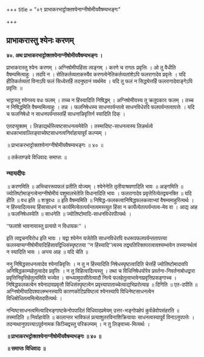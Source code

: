 +++
title = "०९ प्राभाकरभाट्टोक्तश्येनाग्नीषोमीयवैषम्यभङ्गः"

+++


## प्राभाकरास्तु श्येनः करणम्

**४०. अथ प्राभाकरभाट्टोक्तश्येनाग्नीषोमीयवैषम्यभङ्गः ।**

प्राभाकरास्तु श्येनः करणम् । अग्निषोमीयहिंसा त्वङ्गम् । करणे च रागतः प्रवृत्तिः । ओ तु वैधीति वैषम्यमित्याहुः । तदपि न । सेतिकर्तव्यताकस्यैव करणत्वेनेतिकर्तव्यतांशेऽपि फलरागादेव प्रवृत्तेः । यदि हीतिकर्तव्यतां विनाऽपि फलं सिध्येत्तर्हि तदनुष्ठानं व्यर्थमेव । यदि तु फलं न सिद्ध्येत्तर्हि फलरागादेवाङ्गेऽपि प्रवृत्तिः ॥

भाट्टास्तु श्येनस्य वधः फलम् । तच्च न हिंस्यादिति निषिद्धम् । अग्निषोमीयस्य तु क्रतूपकारः फलम् । तच्च न निषिद्धमिति वैषम्यमित्याहुः । तन्न । फलनिषेधस्य साधनपर्यन्तत्वे साधनविधेरपि फलपर्यन्तत्वापत्तेः । यदि च फलनिषेधो न साधनपर्यन्तस्तर्हि साधनान्निवृत्तिर्न स्यादिति दिक् ।

एतदप्युक्तम् । लिङाद्यर्थस्त्विष्टसाधनत्वमेवेति । तस्मादिष्ट-साधनत्वस्य लिङर्थत्वे बाधकाभावाल्लिङ्वाच्येष्टसाधनत्वनिर्वाहायापूर्वं कल्प्यम् ।

॥ प्राभाकरभाट्टोक्तश्येनाग्नीषोमीयवैषम्यभङ्गः ॥ ४० ॥

॥ तर्कताण्डवे विधिवादः समाप्तः ॥

### **न्यायदीपः**

॥ करणमिति ॥ अभिचाररूपफलं प्रतीति योज्यम् । श्येनेनेति तृतीयाश्रवणादिति भावः ॥ अङ्गमिति ॥ ज्योतिष्टोमाङ्गत्वेनाग्नीषोमीयं पशुमालभेतेति विधानादिति भावः । फलरागादेव प्रवृत्तेरित्येतद्व्यनक्ति ॥ यदि हीति ॥ वध इति ॥ शत्रुवधः ॥ इति वैषम्यमिति ॥ निषिद्ध-फलकत्वानिषिद्धफलकत्वाभ्यां वैषम्यमाहुरित्यर्थः । न हिंस्यादित्यस्य हिंसासाधनं न कार्यमित्येतत्पर्यन्तत्वमस्त्युत हिंसा न कार्येत्येतत्पर्यन्तत्व-मेव वा । आद्य आह ॥ फलनिषेधस्येति ॥ साधनेति ॥ ज्योतिष्टोमादि-साधनविधेरपीत्यर्थः ।

‘‘फलांशे भावनायास्तु प्रत्ययो न विधायकः’’ ।

इति त्वद्वचनविरोध इति भावः । यद्वा श्येनेन यजेतेति साधनविधेरपि वधरूपफलपर्यन्ततापत्त्या फलस्याप्यग्नीषोमीयादिहिंसावद्विधिसंस्पृष्टतया ‘‘न हिंस्यादि’’त्यस्य तद्व्यतिरिक्तपरत्वावश्यम्भावेन तस्यानर्थत्वं न स्यादिति भावः । अन्त्य आह ॥ यदि चेति ॥

ननु निषिद्धसाधनत्वादेव श्येनान्निवृत्तिः । न तु न हिंस्यादिति निषेधस्पृष्टत्वादिति चेत्तर्हि ज्योतिष्टोमादावपि अनिषिद्धकाम्यहेतुत्वादेव प्रवृत्तिः । न तु विहित्वादित्यस्तु । तथा च विधिनिषेधयोरेव प्रवर्तना-निवर्तनाबोधद्वारा प्रवृत्तिनिवृत्तिहेतुत्वमिति भज्येत । सन्ध्यामुपासीतेत्यादौ नित्ये फलहेतुत्वाभावेनाप्रवृत्तिप्रसङ्गाच्च । निषिद्धफलकत्वेन श्येनादावप्रवृत्तौ विधिसंस्पृष्टत्वेन प्रवृत्त्यापाताच्चेत्याद्यभिप्ररोत्याह ॥ दिगिति ॥ एत-दपीति ॥ अग्निषोमीयादिपश्वालम्भनस्यापि कारणकोटिप्रविष्टत्वं श्येनस्यापि विधिनेष्टसाधनत्वेन विधिबोधितत्वमित्येतदपीत्यर्थः ।

नन्विष्टसाधनत्वमित्यादिभङ्गाष्टकेनोपपादितं विधिवादप्रमेयम् उत्तर-भङ्गोपक्षेपं कुर्वन्नेवोपसंहरति ॥ तस्मादिति ॥ निर्वाहायेति ॥ कालान्तर भाविफलं प्रत्याशुतरविनाशिक्रियायाः साधनत्वस्यापूर्वं विनाऽनुपपत्तेः । तदन्यथानुपपत्त्याऽपूर्वनामक किञ्चिद्वस्तु परिकल्प्यम् । न तु लिङ्वाच्य-मित्यर्थः ।

**॥ प्राभाकरभट्टोक्तश्येनाग्नीषोमीयवैषम्यभङ्गः ॥ ४० ॥**

**॥ समाप्तः विधिवादः ॥**

